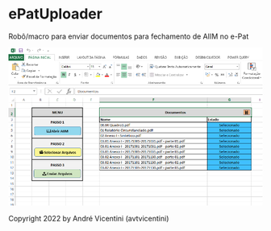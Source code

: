 # ePatUploader
Robô/macro para enviar documentos para fechamento de AIIM no e-Pat

![alt text](/telas/03.png?raw=true)

Copyright 2022 by André Vicentini (avtvicentini)

